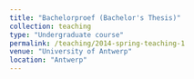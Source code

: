 ```yaml
---
title: "Bachelorproef (Bachelor's Thesis)"
collection: teaching
type: "Undergraduate course"
permalink: /teaching/2014-spring-teaching-1
venue: "University of Antwerp"
location: "Antwerp"
---
```

